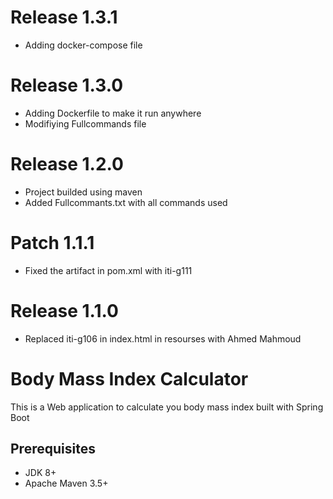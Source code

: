 # Release 1.3.1
* Adding docker-compose file
# Release 1.3.0
* Adding Dockerfile to make it run anywhere
* Modifiying Fullcommands file
# Release 1.2.0
* Project builded using maven
* Added Fullcommants.txt with all commands used
# Patch 1.1.1
* Fixed the artifact in pom.xml with iti-g111

# Release 1.1.0
* Replaced iti-g106 in index.html in resourses with Ahmed Mahmoud

# Body Mass Index Calculator

This is a Web application to calculate you body mass index built with Spring Boot


## Prerequisites
* JDK 8+
* Apache Maven 3.5+

